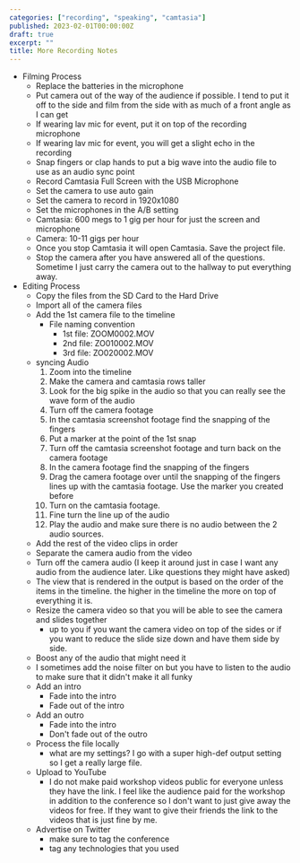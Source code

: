 ```yaml
---
categories: ["recording", "speaking", "camtasia"]
published: 2023-02-01T00:00:00Z
draft: true
excerpt: ""
title: More Recording Notes
---
```


<!--more-->

* Filming Process
    * Replace the batteries in the microphone
    * Put camera out of the way of the audience if possible.  I tend to put it off to the side and film from the side with as much of a front angle as I can get
    * If wearing lav mic for event, put it on top of the recording microphone
    * If wearing lav mic for event, you will get a slight echo in the recording
    * Snap fingers or clap hands to put a big wave into the audio file to use as an audio sync point
    * Record Camtasia Full Screen with the USB Microphone
    * Set the camera to use auto gain
    * Set the camera to record in 1920x1080
    * Set the microphones in the A/B setting
    * Camtasia: 600 megs to 1 gig per hour for just the screen and microphone
    * Camera: 10-11 gigs per hour
    * Once you stop Camtasia it will open Camtasia.  Save the project file.
    * Stop the camera after you have answered all of the questions.  Sometime I just carry the camera out to the hallway to put everything away.
* Editing Process
    * Copy the files from the SD Card to the Hard Drive
    * Import all of the camera files
    * Add the 1st camera file to the timeline
        * File naming convention
            * 1st file: ZOOM0002.MOV
            * 2nd file: ZO010002.MOV
            * 3rd file: ZO020002.MOV
    * syncing Audio
        1. Zoom into the timeline
        1. Make the camera and camtasia rows taller
        1. Look for the big spike in the audio so that you can really see the wave form of the audio
        1. Turn off the camera footage
        1. In the camtasia screenshot footage find the snapping of the fingers
        1. Put a marker at the point of the 1st snap
        1. Turn off the camtasia screenshot footage and turn back on the camera footage
        1. In the camera footage find the snapping of the fingers
        1. Drag the camera footage over until the snapping of the fingers lines up with the camtasia footage.  Use the marker you created before
        1. Turn on the camtasia footage.
        1. Fine turn the line up of the audio
        1. Play the audio and make sure there is no audio between the 2 audio sources.
    * Add the rest of the video clips in order
    * Separate the camera audio from the video
    * Turn off the camera audio (I keep it around just in case I want any audio from the audience later.  Like questions they might have asked)
    * The view that is rendered in the output is based on the order of the items in the timeline.  the higher in the timeline the more on top of everything it is.
    * Resize the camera video so that you will be able to see the camera and slides together
        * up to you if you want the camera video on top of the sides or if you want to reduce the slide size down and have them side by side.
    * Boost any of the audio that might need it
    * I sometimes add the noise filter on but you have to listen to the audio to make sure that it didn't make it all funky
    * Add an intro
        * Fade into the intro
        * Fade out of the intro
    * Add an outro
        * Fade into the intro
        * Don't fade out of the outro
    * Process the file locally
        * what are my settings?  I go with a super high-def output setting so I get a really large file.
    * Upload to YouTube
        * I do not make paid workshop videos public for everyone unless they have the link.  I feel like the audience paid for the workshop in addition to the conference so I don't want to just give away the videos for free.  If they want to give their friends the link to the videos that is just fine by me.
    * Advertise on Twitter
        * make sure to tag the conference
        * tag any technologies that you used

